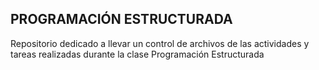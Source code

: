 PROGRAMACIÓN ESTRUCTURADA
---
Repositorio dedicado a llevar un control de archivos de las actividades y tareas realizadas durante la clase Programación Estructurada
